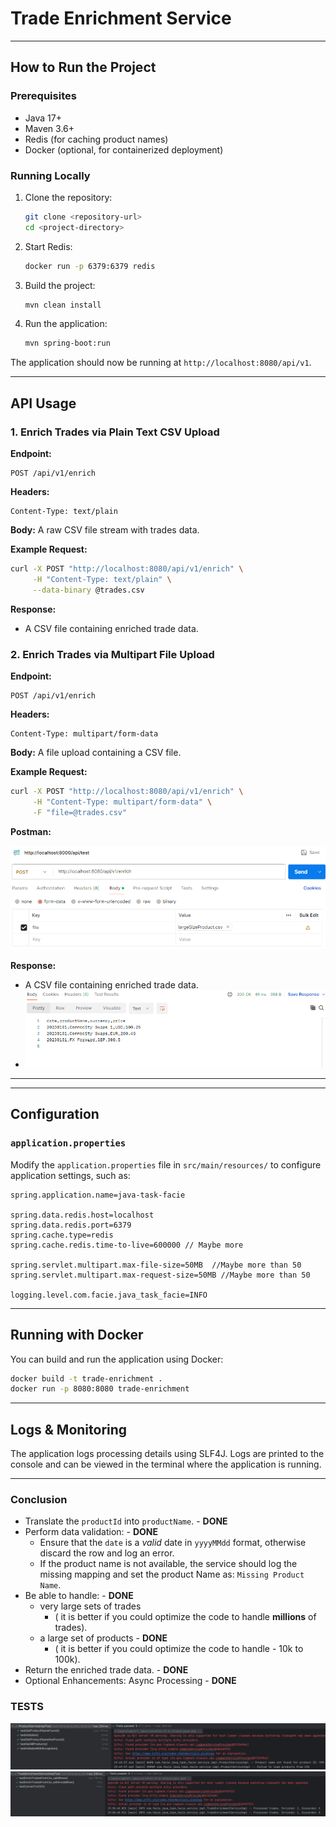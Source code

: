 # Trade Enrichment Service

---

## How to Run the Project
### Prerequisites
- Java 17+
- Maven 3.6+
- Redis (for caching product names)
- Docker (optional, for containerized deployment)

### Running Locally
1. Clone the repository:
   ```bash
   git clone <repository-url>
   cd <project-directory>
   ```
2. Start Redis:
   ```bash
   docker run -p 6379:6379 redis
   ```
3. Build the project:
   ```bash
   mvn clean install
   ```
4. Run the application:
   ```bash
   mvn spring-boot:run
   ```

The application should now be running at `http://localhost:8080/api/v1`.

---

## API Usage

### 1. Enrich Trades via Plain Text CSV Upload
**Endpoint:**
```
POST /api/v1/enrich
```
**Headers:**
```
Content-Type: text/plain
```
**Body:**
A raw CSV file stream with trades data.

**Example Request:**
```bash
curl -X POST "http://localhost:8080/api/v1/enrich" \
     -H "Content-Type: text/plain" \
     --data-binary @trades.csv
```

**Response:**
- A CSV file containing enriched trade data.

### 2. Enrich Trades via Multipart File Upload
**Endpoint:**
```
POST /api/v1/enrich
```
**Headers:**
```
Content-Type: multipart/form-data
```
**Body:**
A file upload containing a CSV file.

**Example Request:**
```bash
curl -X POST "http://localhost:8080/api/v1/enrich" \
     -H "Content-Type: multipart/form-data" \
     -F "file=@trades.csv"
```
**Postman:**

![img.png](img.png)


**Response:**
- A CSV file containing enriched trade data.
- ![img_1.png](img_1.png)

---

---

## Configuration
### `application.properties`
Modify the `application.properties` file in `src/main/resources/` to configure application settings, such as:
```properties
spring.application.name=java-task-facie

spring.data.redis.host=localhost
spring.data.redis.port=6379
spring.cache.type=redis
spring.cache.redis.time-to-live=600000 // Maybe more

spring.servlet.multipart.max-file-size=50MB  //Maybe more than 50
spring.servlet.multipart.max-request-size=50MB //Maybe more than 50

logging.level.com.facie.java_task_facie=INFO
```

---

## Running with Docker
You can build and run the application using Docker:
```bash
docker build -t trade-enrichment .
docker run -p 8080:8080 trade-enrichment
```

---

## Logs & Monitoring
The application logs processing details using SLF4J. Logs are printed to the console and can be viewed in the terminal where the application is running.

---

### Conclusion
- Translate the `productId` into `productName`. - **DONE**
- Perform data validation:  - **DONE**
    - Ensure that the `date` is a *valid* date in `yyyyMMdd` format, otherwise discard the row and log an error.
    - If the product name is not available, the service should log the missing mapping and set the product Name as: `Missing Product Name`.
- Be able to handle:  - **DONE**
    - very large sets of trades
        - ( it is better if you could optimize the code to handle **millions** of trades).
    - a large set of products  - **DONE**
        - ( it is better if you could optimize the code to handle - 10k to 100k).
- Return the enriched trade data.  - **DONE**
- Optional Enhancements: Async Processing  - **DONE**

### TESTS
![img_2.png](img_2.png)
![img_3.png](img_3.png)